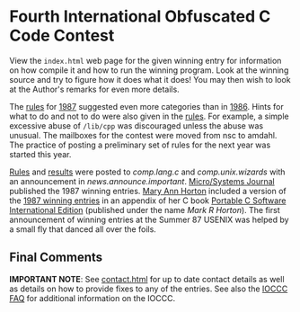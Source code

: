 # Fourth International Obfuscated C Code Contest

View the `index.html` web page for the given winning entry for information on how
compile it and how to run the winning program.  Look at the winning source and
try to figure how it does what it does!  You may then wish to look at the
Author's remarks for even more details.

The [rules](rules.txt) for [1987](../years.html#1987) suggested even more
categories than in [1986](../years.html#1986).
Hints for what to do and not to do were also given in the [rules](rules.txt).
For example, a simple excessive abuse of `/lib/cpp` was discouraged unless the
abuse was unusual.  The mailboxes for the contest were moved from nsc to amdahl.
The practice of posting a preliminary set of rules for the next year was started
this year.

[Rules](rules.txt) and [results](../years.html#1987) were posted to
_comp.lang.c_
and _comp.unix.wizards_ with an announcement in _news.announce.important_.
[Micro/Systems
Journal](https://www.vintage-computer.com/publications.php?microsystemsjournal)
published the 1987 winning entries.  [Mary Ann
Horton](../authors.html#Mary_Ann_Horton) included a version of the [1987 winning
entries](../years.html#1987) in an appendix of her C book [Portable C Software
International
Edition](https://www.amazon.com/Portable-Software-Mark-R-Horton/dp/0138680507)
(published under the name _Mark R Horton_).  The first announcement of winning
entries at the Summer 87 USENIX was helped by a small fly that danced all over
the foils.


## Final Comments

**IMPORTANT NOTE**: See [contact.html](../contact.html) for up to date contact details
as well as details on how to provide fixes to any of the entries.
See also the [IOCCC FAQ](../faq.html) for additional information on the IOCCC.


<!--

    Copyright © 1984-2024 by Landon Curt Noll. All Rights Reserved.

    You are free to share and adapt this file under the terms of this license:

        Creative Commons Attribution-ShareAlike 4.0 International (CC BY-SA 4.0)

    For more information, see:

        https://creativecommons.org/licenses/by-sa/4.0/

-->
